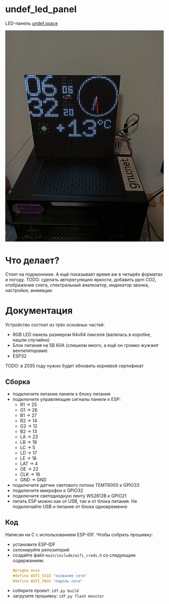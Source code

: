 # undef_led_panel
LED-панель [undef.space](https://undef.club)

<img src="design/demo.jpg" width="512"/>

# Что делает?
Стоит на подоконнике. А ещё показывает время аж в четырёх форматах и погоду.
TODO: сделать авторегуляцию яркости, добавить ppm CO2, отображение снега,
спектральный анализатор, индикатор звонка, настройки, анимации.

# Документация
Устройство состоит из трёх основных частей: 
  - RGB LED панель размером 64х64 пикселя (валялась в коробке, нашли случайно)
  - Блок питания на 5В 60А (слишком много, а ещё он громко жужжит вентиляторами)
  - ESP32

TODO: в 2035 году нужно будет обновить корневой сертификат

## Сборка
  - подключите питание панели к блоку питания
  - подключите управляющие сигналы панели к ESP:
    - R1 -> 25
    - G1 -> 26
    - B1 -> 27
    - R2 -> 14
    - G2 -> 12
    - B2 -> 13
    - LA -> 23
    - LB -> 19
    - LC -> 5
    - LD -> 17
    - LE -> 18
    - LAT -> 4
    - OE -> 22
    - CLK -> 16
    - GND -> GND
  - подключите датчик светового потока TEMT6000 к GPIO33
  - подключите микрофон к GPIO32
  - подключите светодиодную ленту WS2812B к GPIO21
  - питать ESP можно как от USB, так и от блока питания. Не подключайте USB и
  питание от блока одновременно

## Код
Написан на C с использованием ESP-IDF. Чтобы собрать прошивку:
  - установите ESP-IDF
  - склонируйте репозиторий
  - создайте файл `main/include/wifi_creds.h` со следующим содержанием:
    ```c
    #pragma once
    #define WIFI_SSID "название сети"
    #define WIFI_PASS "пароль сети"
    ```
  - соберите проект: `idf.py build`
  - загрузите прошивку: `idf.py flash monitor`
